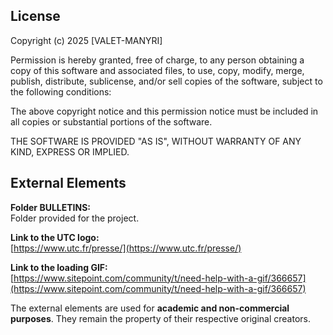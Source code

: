 ## License

Copyright (c) 2025 [VALET-MANYRI]

Permission is hereby granted, free of charge, to any person obtaining a copy of this software and associated files, to use, copy, modify, merge, publish, distribute, sublicense, and/or sell copies of the software, subject to the following conditions:

The above copyright notice and this permission notice must be included in all copies or substantial portions of the software.

THE SOFTWARE IS PROVIDED "AS IS", WITHOUT WARRANTY OF ANY KIND, EXPRESS OR IMPLIED.

## External Elements

**Folder BULLETINS:**  
Folder provided for the project.

**Link to the UTC logo:**  
[https://www.utc.fr/presse/](https://www.utc.fr/presse/)

**Link to the loading GIF:**  
[https://www.sitepoint.com/community/t/need-help-with-a-gif/366657](https://www.sitepoint.com/community/t/need-help-with-a-gif/366657)

The external elements are used for **academic and non-commercial purposes**. They remain the property of their respective original creators.

